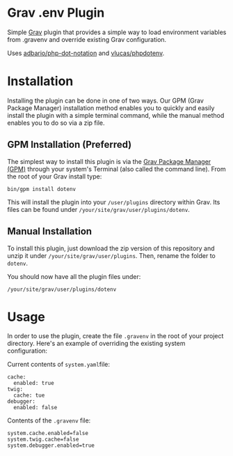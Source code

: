 # Grav .env Plugin

Simple [Grav](http://github.com/getgrav/grav) plugin that provides a simple way to load environment variables from .gravenv and override existing Grav configuration.

Uses [adbario/php-dot-notation](https://github.com/adbario/php-dot-notation) and [vlucas/phpdotenv](https://github.com/vlucas/phpdotenv).

# Installation

Installing the plugin can be done in one of two ways. Our GPM (Grav Package Manager) installation method enables you to quickly and easily install the plugin with a simple terminal command, while the manual method enables you to do so via a zip file. 

## GPM Installation (Preferred)

The simplest way to install this plugin is via the [Grav Package Manager (GPM)](http://learn.getgrav.org/advanced/grav-gpm) through your system's Terminal (also called the command line). From the root of your Grav install type:

    bin/gpm install dotenv

This will install the plugin into your `/user/plugins` directory within Grav. Its files can be found under `/your/site/grav/user/plugins/dotenv`.

## Manual Installation

To install this plugin, just download the zip version of this repository and unzip it under `/your/site/grav/user/plugins`. Then, rename the folder to `dotenv`.

You should now have all the plugin files under:

    /your/site/grav/user/plugins/dotenv

# Usage

In order to use the plugin, create the file `.gravenv` in the root of your project directory. Here's an example of overriding the existing system configuration:

Current contents of `system.yaml`file:

```
cache:
  enabled: true
twig:
  cache: tue
debugger:
  enabled: false
```

Contents of the `.gravenv` file:

```
system.cache.enabled=false
system.twig.cache=false
system.debugger.enabled=true
```
